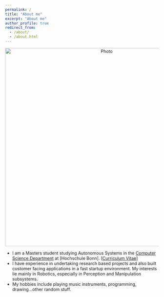 ```yaml
---
permalink: /
title: "About me"
excerpt: "About me"
author_profile: true
redirect_from: 
  - /about/
  - /about.html
---
```


<p align="center">
  <img src="https://njanirudh.github.io/files/large.jpg?raw=true" alt="Photo" style="width: 650px;"/> 
</p>

* I am a Masters student studying Autonomous Systems in the [Computer Science Department](https://www.h-brs.de/en/inf/study/master/autonomous-systems) at [Hochschule Bonn]. [[Curriculum Vitae](https://njanirudh.github.io/files/Anirudh_NJ_CV.pdf)]
* I have experience in undertaking research based projects and also built customer facing applications in a fast startup environment. My interests lie mainly in Robotics, especially in Perception and Manipulation subsystems. 
* My hobbies include playing music instruments, programming, drawing...other random stuff.



